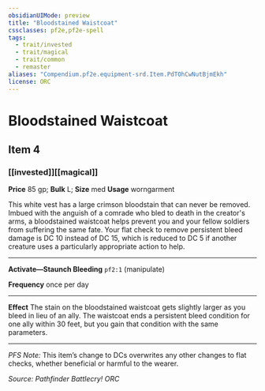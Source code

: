 ```yaml
---
obsidianUIMode: preview
title: "Bloodstained Waistcoat"
cssclasses: pf2e,pf2e-spell
tags:
  - trait/invested
  - trait/magical
  - trait/common
  - remaster
aliases: "Compendium.pf2e.equipment-srd.Item.PdTOhCwNutBjmEkh"
license: ORC
---
```

# Bloodstained Waistcoat
## Item 4
### [[invested]][[magical]]


**Price** 85 gp; 
**Bulk** L; **Size** med
**Usage** worngarment

This white vest has a large crimson bloodstain that can never be removed. Imbued with the anguish of a comrade who bled to death in the creator's arms, a bloodstained waistcoat helps prevent you and your fellow soldiers from suffering the same fate. Your flat check to remove persistent bleed damage is DC 10 instead of DC 15, which is reduced to DC 5 if another creature uses a particularly appropriate action to help.

* * *

**Activate—Staunch Bleeding** `pf2:1` (manipulate)

**Frequency** once per day

* * *

**Effect** The stain on the bloodstained waistcoat gets slightly larger as you bleed in lieu of an ally. The waistcoat ends a persistent bleed condition for one ally within 30 feet, but you gain that condition with the same parameters.

* * *

_PFS Note:_ This item’s change to DCs overwrites any other changes to flat checks, whether beneficial or harmful to the wearer.

*Source: Pathfinder Battlecry!*
*ORC*